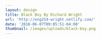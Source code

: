 ```yaml
---
layout: design
title: Black Boy By Richard Wright
url: 'http://eng254-wright.netlify.com/'
date: '2018-06-07T09:05:51-04:00'
thumbnail: /images/uploads/black-boy.png
---
```


